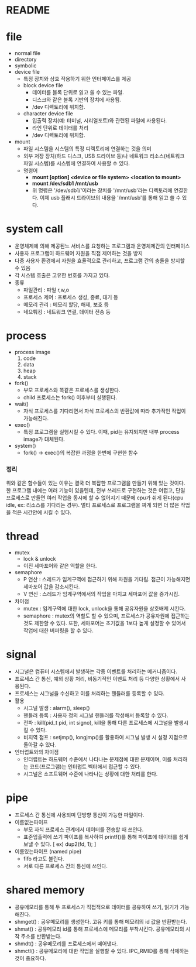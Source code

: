 # README

# file

- normal file
- directory
- symbolic
- device file
    - 특정 장치와 상호 작용하기 위한 인터페이스를 제공
    - block device file
         - 데이터를 블록 단위로 읽고 쓸 수 있는 파일.
         - 디스크와 같은 블록 기반의 장치에 사용됨.
         - /dev 디렉토리에 위치함.
    - character device file
         - 입출력 장치(예: 터미널, 시리얼포트)와 관련된 파일에 사용된다.
         - 라인 단위로 데이터를 처리
         - /dev 디렉토리에 위치함.
- mount
    - 파일 시스템을 시스템의 특정 디렉토리에 연결하는 것을 의미
    - 외부 저장 장치(하드 디스크, USB 드라이브 등)나 네트워크 리소스(네트워크 파일 시스템)를 시스템에 연결하여 사용할 수 있다.
    - 명령어
        - **mount [option] \<device or file system\> \<location to mount\>**
        - **mount /dev/sdb1 /mnt/usb**
        - 위 명령은 '/dev/sdb1/'이라는 장치를 '/mnt/usb'라는 디렉토리에 연결한다. 이제 usb 플래시 드라이브의 내용을 '/mnt/usb'를 통해 읽고 쓸 수 있다. 
  
      


# system call 
- 운영체제에 의해 제공된느 서비스를 요청하는 프로그램과 운영체제간의 인터페이스
- 사용자 프로그램이 하드웨어 자원을 직접 제어하는 것을 방지
- 다중 사용자 환경에서 자원을 효율적으로 관리하고, 프로그램 간의 충돌을 방지할 수 있음
- 각 시스템 호출은 고유한 번호를 가지고 있다. 
- 종류
    - 파일관리 : 파일 r,w,o
    - 프로세스 제어 : 프로세스 생성, 종료, 대기 등
    - 메모리 관리 : 메모리 할당, 해제, 보호 등
    - 네으퉈킹 : 네트워크 연결, 데이터 전송 등

# process
- process image
  1. code
  2. data
  3. heap
  4. stack
- fork()
  - 부모 프로세스와 똑같은 프로세스를 생성한다.
  - child 프로세스는 fork() 이후부터 실행된다. 
- wait()
  - 자식 프로세스를 기다리면서 자식 프로세스의 반환값에 따라 추가적인 작업이 가능해진다.
- exec()
  - 특정 프로그램을 실행시킬 수 있다. 이때, pid는 유지되지만 내부 process image가 대체된다.
- system()
  - fork() -> exec()의 복잡한 과정을 한번에 구현한 함수

### 정리
위와 같은 함수들이 있는 이유는 결국 더 복잡한 프로그램을 만들기 위해 있는 것이다. 한 프로그램 내에는 여러 기능이 있을텐데, 전부 쓰레드로 구현하는 것은 어렵고,
단일 프로세스로 만들면 여러 작업을 동시에 할 수 없어지기 때문에 cpu가 쉬게 된다(cpu idle, ex: 리소스를 기다리는 경우). 멀티 프로세스로 프로그램을 짜게 되면
더 많은 작업을 적은 시간안에 시킬 수 있다. 


# thread

- mutex 
    - lock & unlock 
    - 이진 세마포어와 같은 역할을 한다.
- semaphore
    - P 연산 : 스레드가 임계구역에 접근하기 위해 자원을 기다림. 접근이 가능해지면 세마포어 값을 감소시킨다.
    - V 연신 : 스레드가 임계구역에서의 작업을 마치고 세마포어 값을 증가시킴.
- 차이점
    - mutex : 임계구역에 대한 lock, unlock을 통해 공유자원을 상호배제 시킨다.
    - semaphore : mutex의 역할도 할 수 있으며, 프로세스가 공유자원에 접근하는 것도 제한할 수 있다. 또한, 세마포어는 초기값을 1보다 높게 설정할 수 있어서 작업에 대한 버퍼링을 할 수 있다. 

# signal
- 시그널은 컴퓨터 시스템에서 발생하는 각종 이벤트를 처리하는 메커니즘이다. 
- 프로세스 간 통신, 예외 상황 처리, 비동기적인 이벤트 처리 등 다양한 상황에서 사용된다. 
- 프로세스는 시그널을 수신하고 이를 처리하는 핸들러를 등록할 수 있다.
- 활용
    - 시그널 발생 : alarm(), sleep()
    - 핸들러 등록 : 사용자 정의 시그널 핸들러를 작성해서 등록할 수 있다.
    - 전파 : kill(pid_t pid, int signo), kill을 통해 다른 프로세스에 시그널을 발생시킬 수 있다.
    - 비지역 점프 : setjmp(), longjmp()를 활용하여 시그널 발생 시 설정 지점으로 돌아갈 수 있다.
- 인터럽트와의 차이점
    - 인터럽트는 하드웨어 수준에서 나타나는 문제점에 대한 문제이며, 이를 처리하는 코드(프로그램)는 인터럽트 벡터에서 접근할 수 있다.
    - 시그널은 소프트웨어 수준에 나타나는 상황에 대한 처리를 한다. 


# pipe

- 프로세스 간 통신에 사용되며 단방향 통신이 가능한 파일이다.
- 이름없는파이프
    - 부모 자식 프로세스 관계에서 데이터를 전송할 때 쓰인다. 
    - 표준입출력에 쓰기 파이프를 복사하여 printf()를 통해 파이프에 데이터를 쉽게 보낼 수 있다. [ ex) dup2(fd, 1); ]
- 이름있는파이프 (named pipe)
    - fifo 라고도 불린다. 
    - 서로 다른 프로세스 간의 통신에 쓰인다. 


# shared memory 
- 공유메모리를 통해 두 프로세스가 직접적으로 데이터를 공유하여 쓰기, 읽기가 가능해진다. 
- shmget() : 공유메모리를 생성한다. 고유 키를 통해 메모리의 id 값을 반환받는다.
- shmat()  : 공유메모리 id를 통해 프로세스에 메모리를 부착시킨다. 공유메모리의 시작 주소를 반환받는다.
- shmdt() : 공유메모리를 프로세스에서 떼어낸다.
- shmctl() : 공유메모리에 대한 작업을 실행할 수 있다. IPC_RMID를 통해 삭제하는 것이 중요하다.
